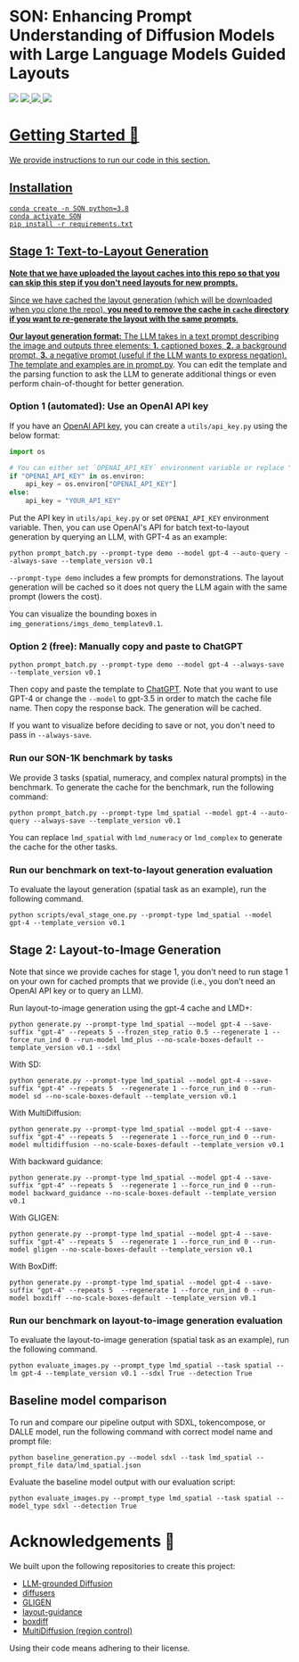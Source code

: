 # SON: Enhancing Prompt Understanding of Diffusion Models with Large Language Models Guided Layouts


<a href='https://weiyueli7.github.io/SON/'><img src='https://img.shields.io/badge/Project-Page-Green'></a>  <a href='https://weiyueli7.github.io/SON/report/report.pdf'><img src='https://img.shields.io/badge/Report-PDF-blue'> <a href=''><img src='https://img.shields.io/badge/Poster-PDF-red'> <a href='https://github.com/weiyueli7/SON/tree/main/data'><img src='https://img.shields.io/badge/SON-Dataset-yellow'>
# Getting Started 🚀

We provide instructions to run our code in this section.

## Installation
```
conda create -n SON python=3.8
conda activate SON
pip install -r requirements.txt
```
## Stage 1: Text-to-Layout Generation
**Note that we have uploaded the layout caches into this repo so that you can skip this step if you don't need layouts for new prompts.**

Since we have cached the layout generation (which will be downloaded when you clone the repo), **you need to remove the cache in `cache` directory if you want to re-generate the layout with the same prompts**.

**Our layout generation format:** The LLM takes in a text prompt describing the image and outputs three elements: **1.** captioned boxes, **2.** a background prompt, **3.** a negative prompt (useful if the LLM wants to express negation). The template and examples are in [prompt.py](prompt.py). You can edit the template and the parsing function to ask the LLM to generate additional things or even perform chain-of-thought for better generation.

### Option 1 (automated): Use an OpenAI API key
If you have an [OpenAI API key](https://openai.com/blog/openai-api), you can create a `utils/api_key.py` using the below format:

```python
import os

# You can either set `OPENAI_API_KEY` environment variable or replace "YOUR_API_KEY" below with your OpenAI API key
if "OPENAI_API_KEY" in os.environ:
    api_key = os.environ["OPENAI_API_KEY"]
else:
    api_key = "YOUR_API_KEY"
```

Put the API key in `utils/api_key.py` or set `OPENAI_API_KEY` environment variable. Then, you can use OpenAI's API for batch text-to-layout generation by querying an LLM, with GPT-4 as an example:

```
python prompt_batch.py --prompt-type demo --model gpt-4 --auto-query --always-save --template_version v0.1
```

`--prompt-type demo` includes a few prompts for demonstrations. The layout generation will be cached so it does not query the LLM again with the same prompt (lowers the cost).

You can visualize the bounding boxes in `img_generations/imgs_demo_templatev0.1`.

### Option 2 (free): Manually copy and paste to ChatGPT
```
python prompt_batch.py --prompt-type demo --model gpt-4 --always-save --template_version v0.1
```
Then copy and paste the template to [ChatGPT](https://chat.openai.com). Note that you want to use GPT-4 or change the `--model` to gpt-3.5 in order to match the cache file name. Then copy the response back. The generation will be cached.

If you want to visualize before deciding to save or not, you don't need to pass in `--always-save`.


### Run our SON-1K benchmark by tasks

We provide 3 tasks (spatial, numeracy, and complex natural prompts) in the benchmark. To generate the cache for the benchmark, run the following command:
```
python prompt_batch.py --prompt-type lmd_spatial --model gpt-4 --auto-query --always-save --template_version v0.1
```
You can replace `lmd_spatial` with `lmd_numeracy` or `lmd_complex` to generate the cache for the other tasks.

### Run our benchmark on text-to-layout generation evaluation
To evaluate the layout generation (spatial task as an example), run the following command.
```
python scripts/eval_stage_one.py --prompt-type lmd_spatial --model gpt-4 --template_version v0.1
```

## Stage 2: Layout-to-Image Generation
Note that since we provide caches for stage 1, you don't need to run stage 1 on your own for cached prompts that we provide (i.e., you don't need an OpenAI API key or to query an LLM).

Run layout-to-image generation using the gpt-4 cache and LMD+:
```
python generate.py --prompt-type lmd_spatial --model gpt-4 --save-suffix "gpt-4" --repeats 5 --frozen_step_ratio 0.5 --regenerate 1 --force_run_ind 0 --run-model lmd_plus --no-scale-boxes-default --template_version v0.1 --sdxl
```
With SD:
```
python generate.py --prompt-type lmd_spatial --model gpt-4 --save-suffix "gpt-4" --repeats 5  --regenerate 1 --force_run_ind 0 --run-model sd --no-scale-boxes-default --template_version v0.1
```
With MultiDiffusion:
```
python generate.py --prompt-type lmd_spatial --model gpt-4 --save-suffix "gpt-4" --repeats 5  --regenerate 1 --force_run_ind 0 --run-model multidiffusion --no-scale-boxes-default --template_version v0.1
```
With backward guidance:
```
python generate.py --prompt-type lmd_spatial --model gpt-4 --save-suffix "gpt-4" --repeats 5  --regenerate 1 --force_run_ind 0 --run-model backward_guidance --no-scale-boxes-default --template_version v0.1
```
With GLIGEN:
```
python generate.py --prompt-type lmd_spatial --model gpt-4 --save-suffix "gpt-4" --repeats 5  --regenerate 1 --force_run_ind 0 --run-model gligen --no-scale-boxes-default --template_version v0.1
```
With BoxDiff:
```
python generate.py --prompt-type lmd_spatial --model gpt-4 --save-suffix "gpt-4" --repeats 5  --regenerate 1 --force_run_ind 0 --run-model boxdiff --no-scale-boxes-default --template_version v0.1
```


### Run our benchmark on layout-to-image generation evaluation

To evaluate the layout-to-image generation (spatial task as an example), run the following command.
```shell
python evaluate_images.py --prompt_type lmd_spatial --task spatial --lm gpt-4 --template_version v0.1 --sdxl True --detection True
```

## Baseline model comparison
To run and compare our pipeline output with SDXL, tokencompose, or DALLE model, run the following command with correct model name and prompt file:

```shell
python baseline_generation.py --model sdxl --task lmd_spatial --prompt_file data/lmd_spatial.json
```

Evaluate the baseline model output with our evaluation script:

```shell
python evaluate_images.py --prompt_type lmd_spatial --task spatial --model_type sdxl --detection True
```






# Acknowledgements 🙏

We built upon the following repositories to create this project:
- [LLM-grounded Diffusion](https://github.com/TonyLianLong/LLM-groundedDiffusion)
- [diffusers](https://huggingface.co/docs/diffusers/index)
- [GLIGEN](https://github.com/gligen/GLIGEN)
- [layout-guidance](https://github.com/silent-chen/layout-guidance)
- [boxdiff](https://github.com/showlab/BoxDiff)
- [MultiDiffusion (region control)](https://github.com/omerbt/MultiDiffusion/tree/master)

Using their code means adhering to their license.
